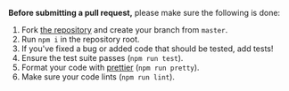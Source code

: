 **Before submitting a pull request,** please make sure the following is done:

1. Fork [the repository](https://github.com/retailmenot/fractals) and create your branch from `master`.
1. Run `npm i` in the repository root.
1. If you've fixed a bug or added code that should be tested, add tests!
1. Ensure the test suite passes (`npm run test`).
1. Format your code with [prettier](https://github.com/prettier/prettier) (`npm run pretty`).
1. Make sure your code lints (`npm run lint`).

